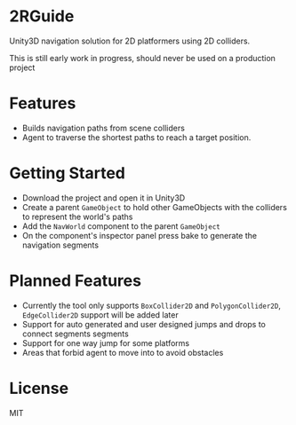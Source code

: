2RGuide
===
Unity3D navigation solution for 2D platformers using 2D colliders.

This is still early work in progress, should never be used on a production project

Features
===
* Builds navigation paths from scene colliders 
* Agent to traverse the shortest paths to reach a target position.

Getting Started
===
* Download the project and open it in Unity3D
* Create a parent `GameObject` to hold other GameObjects with the colliders to represent the world's paths
* Add the `NavWorld` component to the parent `GameObject`
* On the component's inspector panel press bake to generate the navigation segments

Planned Features
===
* Currently the tool only supports `BoxCollider2D` and `PolygonCollider2D`, `EdgeCollider2D` support will be added later
* Support for auto generated and user designed jumps and drops to connect segments segments
* Support for one way jump for some platforms
* Areas that forbid agent to move into to avoid obstacles

License
===
MIT